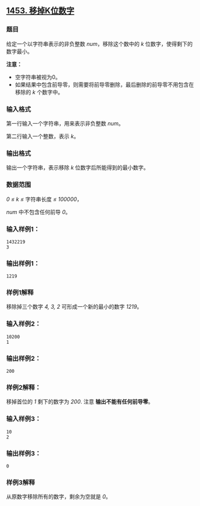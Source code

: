 ## [1453. 移掉K位数字](https://www.acwing.com/problem/content/1455/)

### 题目

给定一个以字符串表示的非负整数 *num*，移除这个数中的 *k* 位数字，使得剩下的数字最小。

**注意：**

- 空字符串被视为0。
- 如果结果中包含前导零，则需要将前导零删除，最后删除的前导零不用包含在移除的 *k* 个数字中。

### 输入格式

第一行输入一个字符串，用来表示非负整数 *num*。

第二行输入一个整数，表示 *k*。

### 输出格式

输出一个字符串，表示移除 *k* 位数字后所能得到的最小数字。

### 数据范围

*0 ≤ k ≤* 字符串长度 *≤ 100000*，

*num* 中不包含任何前导 *0*。

### 输入样例1：

```
1432219
3
```

### 输出样例1：

```
1219
```

### 样例1解释

移除掉三个数字 *4, 3, 2* 可形成一个新的最小的数字 *1219*。

### 输入样例2：

```
10200
1
```

### 输出样例2：

```
200
```

### 样例2解释：

移掉首位的 *1* 剩下的数字为 *200*. 注意 **输出不能有任何前导零**。

### 输入样例3：

```
10
2
```

### 输出样例3：

```
0
```

### 样例3解释

从原数字移除所有的数字，剩余为空就是 *0*。
